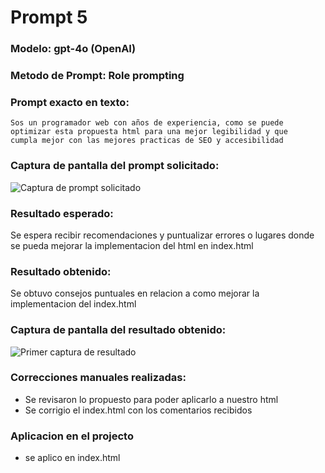 # Prompt 5

### Modelo: gpt-4o (OpenAI)
### Metodo de Prompt: Role prompting

### Prompt exacto en texto:
```
Sos un programador web con años de experiencia, como se puede
optimizar esta propuesta html para una mejor legibilidad y que 
cumpla mejor con las mejores practicas de SEO y accesibilidad 
```

### Captura de pantalla del prompt solicitado:
![Captura de prompt solicitado](https://i.ibb.co/FbJy1s40/prompt5.jpg)


### Resultado esperado:
Se espera recibir recomendaciones y puntualizar errores o lugares donde se pueda mejorar la implementacion del html en index.html 

### Resultado obtenido:
Se obtuvo consejos puntuales en relacion a como mejorar la implementacion del index.html

### Captura de pantalla del resultado obtenido:
![Primer captura de resultado](https://i.ibb.co/CKQTHm6Q/resultado5num1.jpg)

### Correcciones manuales realizadas:
- Se revisaron lo propuesto para poder aplicarlo a nuestro html
- Se corrigio el index.html con los comentarios recibidos

### Aplicacion en el projecto
- se aplico en index.html